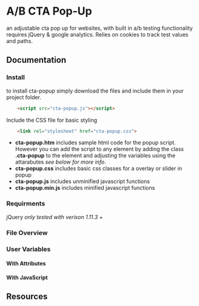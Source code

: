 # A/B CTA Pop-Up
an adjustable cta pop up for websites, with built in a/b testing functionality requires jQuery &amp; google analytics. Relies on cookies to track test values and paths.

## Documentation

### Install

to install cta-popup simply download the files and include them in your project folder.

```html
	<script src="cta-popup.js"></script>
```

Include the CSS file for basic styling

```html
	<link rel="stylesheet" href="cta-popup.css">
```

* **cta-popup.htm** includes sample html code for the popup script. However you can add the script to any element by adding the class **.cta-popup** to the element and adjusting the variables using the attarabutes *see below for more info*.
* **cta-popup.css** includes basic css classes for a overlay or slider in popup
* **cta-popup.js** includes unminified javascript functions
* **cta-popup.min.js** includes minified javascript functions

### Requirments

jQuery *only tested with verison 1.11.3 +*

### File Overview



### User Variables

#### With Attributes
#### With JavaScript


## Resources

